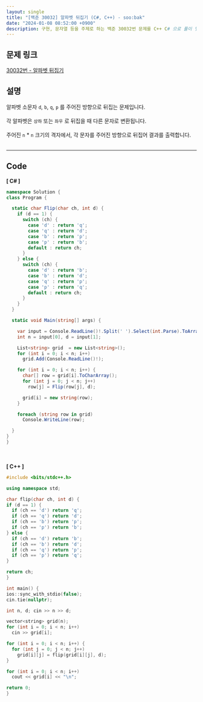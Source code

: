 ```yaml
---
layout: single
title: "[백준 30032] 알파벳 뒤집기 (C#, C++) - soo:bak"
date: "2024-01-08 08:52:00 +0900"
description: 구현, 문자열 등을 주제로 하는 백준 30032번 문제를 C++ C# 으로 풀이 및 해설
---
```


## 문제 링크
  [30032번 - 알파벳 뒤집기](https://www.acmicpc.net/problem/30032)

## 설명
알파벳 소문자 `d`, `b`, `q`, `p` 를 주어진 방향으로 뒤집는 문제입니다.<br>
<br>
각 알파벳은 `상하` 또는 `좌우` 로 뒤집을 때 다른 문자로 변환됩니다.<br>
<br>
주어진 `n` * `n` 크기의 격자에서, 각 문자를 주어진 방향으로 뒤집어 결과를 출력합니다.<br>
<br>

- - -

## Code
<b>[ C# ] </b>
<br>

  ```c#
namespace Solution {
  class Program {

    static char Flip(char ch, int d) {
      if (d == 1) {
        switch (ch) {
          case 'd' : return 'q';
          case 'q' : return 'd';
          case 'b' : return 'p';
          case 'p' : return 'b';
          default : return ch;
        }
      } else {
        switch (ch) {
          case 'd' : return 'b';
          case 'b' : return 'd';
          case 'q' : return 'p';
          case 'p' : return 'q';
          default : return ch;
        }
      }
    }

    static void Main(string[] args) {

      var input = Console.ReadLine()!.Split(' ').Select(int.Parse).ToArray();
      int n = input[0], d = input[1];

      List<string> grid  = new List<string>();
      for (int i = 0; i < n; i++)
        grid.Add(Console.ReadLine()!);

      for (int i = 0; i < n; i++) {
        char[] row = grid[i].ToCharArray();
        for (int j = 0; j < n; j++)
          row[j] = Flip(row[j], d);

        grid[i] = new string(row);
      }

      foreach (string row in grid)
        Console.WriteLine(row);

    }
  }
}
  ```
<br><br>
<b>[ C++ ] </b>
<br>

  ```c++
#include <bits/stdc++.h>

using namespace std;

char flip(char ch, int d) {
  if (d == 1) {
    if (ch == 'd') return 'q';
    if (ch == 'q') return 'd';
    if (ch == 'b') return 'p';
    if (ch == 'p') return 'b';
  } else {
    if (ch == 'd') return 'b';
    if (ch == 'b') return 'd';
    if (ch == 'q') return 'p';
    if (ch == 'p') return 'q';
  }

  return ch;
}

int main() {
  ios::sync_with_stdio(false);
  cin.tie(nullptr);

  int n, d; cin >> n >> d;

  vector<string> grid(n);
  for (int i = 0; i < n; i++)
    cin >> grid[i];

  for (int i = 0; i < n; i++) {
    for (int j = 0; j < n; j++)
      grid[i][j] = flip(grid[i][j], d);
  }

  for (int i = 0; i < n; i++)
    cout << grid[i] << "\n";

  return 0;
}
  ```
